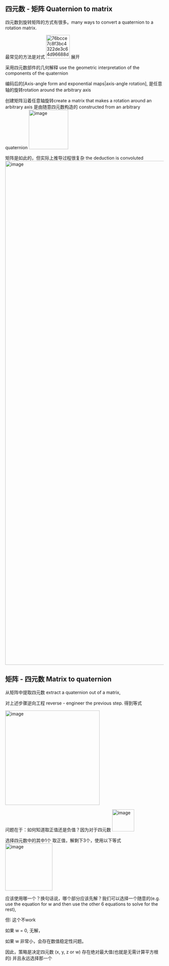 ## 四元数 - 矩阵 Quaternion to matrix 

四元数到旋转矩阵的方式有很多。many ways to convert a quaternion to a rotation matrix.

最常见的方法是对式 <img width="75" alt="76bcce7c8f3bc4322de3c64d96688d4" src="https://github.com/ChenxingWang93/Math/assets/31954987/3dc90198-31dd-442e-b2f1-0adab5e0946d"> 展开 

采用四元数部件的几何解释 use the geometric interpretation of the components of the quaternion

编码后的[Axis-angle form and exponential maps|axis-angle rotation], 是任意轴的旋转rotation around the arbitrary axis

创建矩阵沿着任意轴旋转create a matrix that makes a rotation around an arbitrary axis 是由随意四元数构造的 constructed from an arbitrary quaternion <img width="125" alt="image" src="https://github.com/ChenxingWang93/Math/assets/31954987/42c2a187-c8bd-43bb-9958-d9cfb6857c76">


矩阵是如此的，但实际上推导过程很复杂 the deduction is convoluted
<img width="1600" alt="image" src="https://github.com/ChenxingWang93/Math/assets/31954987/0232cd1a-8f40-4b0d-8c0b-565fbfca3d15">

## 矩阵 - 四元数 Matrix to quaternion
从矩阵中提取四元数 extract a quaternion out of a matrix,

对上述步骤逆向工程 reverse - engineer the previous step. 得到等式

<img width="300" alt="image" src="https://github.com/ChenxingWang93/Math/assets/31954987/fff9f47b-3748-4917-ae87-dde5526769fd">

问题在于：如何知道取正值还是负值？因为对于四元数 <img width="70" alt="image" src="https://github.com/ChenxingWang93/Math/assets/31954987/14ddca63-035e-4c16-9192-bf483bc0244a">

选择四元数中的其中1个 取正值，解剩下3个，使用以下等式
<img width="150" alt="image" src="https://github.com/ChenxingWang93/Math/assets/31954987/5dfcb529-b0eb-42ce-9934-3caf49991a9c">

应该使用哪一个？换句话说，哪个部分应该先解？我们可以选择一个随意的(e.g. use the equation for w and then use the other 6 equations to solve for the rest),

但❕ 这个不work

如果 w = 0, 无解，

如果 w 非常小，会存在数值稳定性问题。

因此，策略是决定四元数 (x, y, z or w) 存在绝对最大值(也就是无需计算平方根的) 并且永远选择那一个


